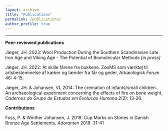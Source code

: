 ```yaml
---
layout: archive
title: "Publications"
permalink: /publications/
author_profile: true
---
```

---
**Peer-reviewed publications**

Jæger, JH. 2023: Wool Production During the Southern Scandinavian Late Iron Age and Viking Age - The Potential of Biomolecular Methods *[in press]*

Jæger, JH. 2022: At skille fårene fra bukkene. ZooMS som værktøj til artsbestemmelse af kæber og tænder fra får og geder, *Arkæologisk Forum* 46: 4-15. 

Jæger, JH. & Johansen, VL 2014: The cremation of infants/small children. An archaeological experiment concerning the effects of fire on bone weight, *Cadernos do Grupo de Estudos em Evolucao Humana* 2(2): 13-26.

**Contributions**

Foss, P. & Winther Johansen, J. 2019: Cup Marks on Stones in Danish Bronze Age Settlements, *Adoranten* 2018: 31-41
